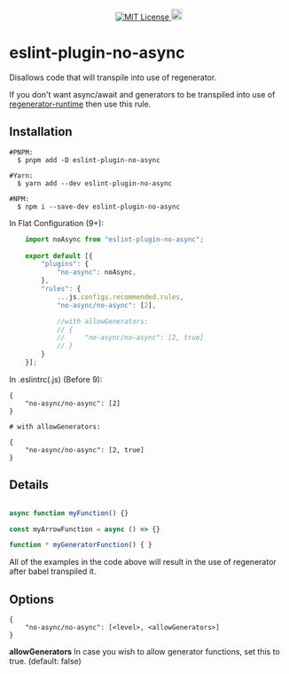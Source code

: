 <p align="center">
    <a href="LICENSE.md">
       <img src="https://img.shields.io/github/license/yoavniran/eslint-plugin-no-async?color=blue&style=plastic" alt="MIT License"/>
    </a>
    <a href="https://badge.fury.io/js/eslint-plugin-no-async">
        <img src="https://badge.fury.io/js/eslint-plugin-no-async.svg" alt="npm version" height="20">
    </a>
</p>


# eslint-plugin-no-async

Disallows code that will transpile into use of regenerator.

If you don't want async/await and generators to be transpiled into use of [regenerator-runtime](https://www.npmjs.com/package/regenerator-runtime) then use this rule.

## Installation

```shell
#PNPM: 
  $ pnpm add -D eslint-plugin-no-async

#Yarn:
  $ yarn add --dev eslint-plugin-no-async

#NPM:
  $ npm i --save-dev eslint-plugin-no-async
``` 

In Flat Configuration (9+):

```javascript
    import noAsync from "eslint-plugin-no-async";
   
    export default [{
        "plugins": {
            "no-async": noAsync,
        },
        "rules": {
            ...js.configs.recommended.rules,
            "no-async/no-async": [2],

            //with allowGenerators:
            // {
            //     "no-async/no-async": [2, true]
            // }
        }
    }];
```


In .eslintrc(.js) (Before 9):

```eslint
{
    "no-async/no-async": [2]    
}

# with allowGenerators:

{
    "no-async/no-async": [2, true]    
}

```


## Details

```javascript

async function myFunction() {}

const myArrowFunction = async () => {}

function * myGeneratorFunction() { }
```

All of the examples in the code above will result in the use of regenerator after babel transpiled it.

## Options

```eslint
{
    "no-async/no-async": [<level>, <allowGenerators>]    
}
```

**allowGenerators** In case you wish to allow generator functions, set this to true. (default: false)
